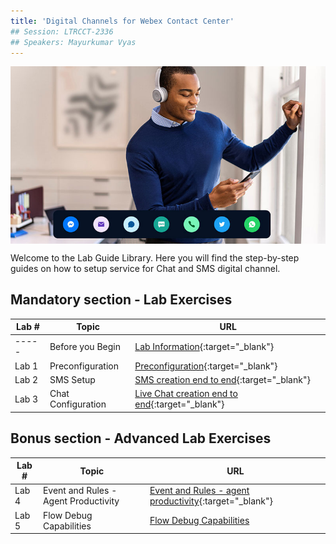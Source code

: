 ```yaml
---
title: 'Digital Channels for Webex Contact Center'
## Session: LTRCCT-2336
## Speakers: Mayurkumar Vyas
---
```


<img align="middle" src="images/homepage.jpg" width="1000" />

Welcome to the Lab Guide Library. Here you will find the step-by-step guides on how to setup service for Chat and SMS digital channel.



## Mandatory section - Lab Exercises 

| Lab #   | Topic                     | URL                                                        |
| --------------- | -------------------------- | -------------------------------------------------------------           |
|  ----- | Before you Begin | [Lab Information](Lab_Info.md){:target="\_blank"}  |
|  Lab 1 | Preconfiguration | [Preconfiguration](Lab1_Preconfiguration.md){:target="\_blank"}  |
|  Lab 2 | SMS Setup | [SMS creation end to end](Lab2_SMS.md){:target="\_blank"}    |
|  Lab 3 | Chat Configuration | [Live Chat creation end to end](Lab3_Chat.md){:target="\_blank"} |



## Bonus section - Advanced Lab Exercises

| Lab #   | Topic                     | URL                                                        |
| --------------- | -------------------------- | -------------------------------------------------------------           |
|  Lab 4 | Event and Rules - Agent Productivity | [Event and Rules - agent productivity](Lab4_AgentProductivity.md){:target="\_blank"}      |
|  Lab 5 | Flow Debug Capabilities | [Flow Debug Capabilities](Lab5_Troubleshooting.md)



